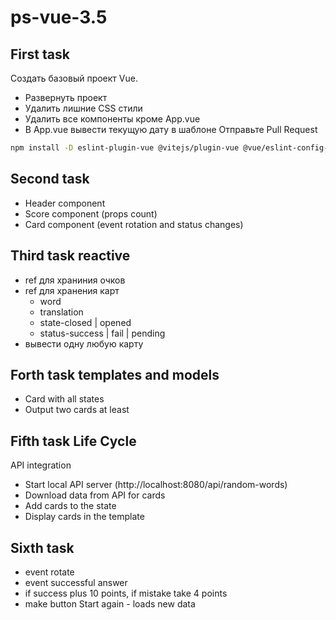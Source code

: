 # ps-vue-3.5

## First task

Создать базовый проект Vue.

- Развернуть проект
- Удалить лишние CSS стили
- Удалить все компоненты кроме App.vue
- В App.vue вывести текущую дату в шаблоне
  Отправьте Pull Request

```bash
npm install -D eslint-plugin-vue @vitejs/plugin-vue @vue/eslint-config-prettier eslint
```

## Second task

- Header component
- Score component (props count)
- Card component (event rotation and status changes)

## Third task reactive

- ref для храниния очков
- ref для хранения карт
    - word
    - translation
    - state-closed | opened
    - status-success | fail | pending
- вывести одну любую карту

## Forth task templates and models

- Card with all states
- Output two cards at least

## Fifth task Life Cycle

API integration

- Start local API server (http://localhost:8080/api/random-words)
- Download data from API for cards
- Add cards to the state
- Display cards in the template

## Sixth task

- event rotate
- event successful answer
- if success plus 10 points, if mistake take 4 points
- make button Start again - loads new data

